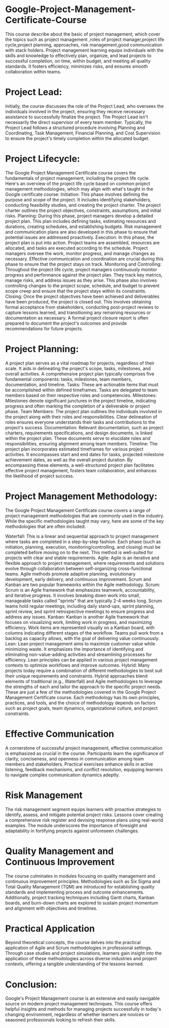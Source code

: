 # Google-Project-Management-Certificate-Course

This course describe about the basic of project management, which cover the topics such as project management ,roles of project manager,project life cycle,project planning, approaches, risk management,good communication with stack holders.
Project management learning equips individuals with the skills and knowledge to effectively plan, organize, and lead projects to successful completion, on time, within budget, and meeting all quality standards. It fosters efficiency, minimizes risks, and ensures smooth collaboration within teams.

# Project Lead:
Initially, the course discusses the role of the Project Lead, who oversees the individuals involved in the project, ensuring they receive necessary assistance to successfully finalize the project. The Project Lead isn't necessarily the direct supervisor of every team member.
Typically, the Project Lead follows a structured procedure involving Planning and Coordinating, Task Management, Financial Planning, and Cost Supervision to ensure the project's timely completion within the allocated budget.

# Project Lifecycle:
The Google Project Management Certificate course covers the fundamentals of project management, including the project life cycle. Here's an overview of the project life cycle based on common project management methodologies, which may align with what's taught in the Google certificate course:
Initiation: This phase involves defining the purpose and scope of the project. It includes identifying stakeholders, conducting feasibility studies, and creating the project charter. The project charter outlines the project objectives, constraints, assumptions, and initial risks.
Planning: During this phase, project managers develop a detailed project plan. This plan includes defining tasks, estimating resources and durations, creating schedules, and establishing budgets. Risk management and communication plans are also developed in this phase to ensure that potential issues are addressed proactively.
Execution: In this phase, the project plan is put into action. Project teams are assembled, resources are allocated, and tasks are executed according to the schedule. Project managers oversee the work, monitor progress, and manage changes as necessary. Effective communication and coordination are crucial during this phase to ensure that the project stays on track.
Monitoring and Controlling: Throughout the project life cycle, project managers continuously monitor progress and performance against the project plan. They track key metrics, manage risks, and address issues as they arise. This phase also involves controlling changes to the project scope, schedule, and budget to prevent scope creep and ensure that the project stays within its constraints.
Closing: Once the project objectives have been achieved and deliverables have been produced, the project is closed out. This involves obtaining formal acceptance from stakeholders, conducting post-project reviews to capture lessons learned, and transitioning any remaining resources or documentation as necessary. A formal project closure report is often prepared to document the project's outcomes and provide recommendations for future projects.

# Project Planning:
A project plan serves as a vital roadmap for projects, regardless of their scale. It aids in delineating the project's scope, tasks, milestones, and overall activities. A comprehensive project plan typically comprises five fundamental components: tasks, milestones, team members, documentation, and timeline.
Tasks: These are actionable items that must be accomplished within defined timeframes. Tasks are delegated to team members based on their respective roles and competencies.
Milestones: Milestones denote significant junctures in the project timeline, indicating progress and often marking the completion of a deliverable or project phase.
Team Members: The project plan outlines the individuals involved in the project along with their roles and responsibilities. Clear delineation of roles ensures everyone understands their tasks and contributions to the project's success.
Documentation: Relevant documentation, such as project charters, requirements specifications, and design documents, is linked within the project plan. These documents serve to elucidate roles and responsibilities, ensuring alignment among team members.
Timeline: The project plan incorporates estimated timeframes for various project activities. It encompasses start and end dates for tasks, projected milestone achievement dates, as well as the overall project duration.
By encompassing these elements, a well-structured project plan facilitates effective project management, fosters team collaboration, and enhances the likelihood of project success.

# Project Management Methodology:
The Google Project Management Certificate course covers a range of project management methodologies that are commonly used in the industry. While the specific methodologies taught may vary, here are some of the key methodologies that are often included:

Waterfall: This is a linear and sequential approach to project management where tasks are completed in a step-by-step fashion. Each phase (such as initiation, planning, execution, monitoring/controlling, and closing) must be completed before moving on to the next. This method is well-suited for projects with clear and stable requirements.
Agile: Agile is an iterative and flexible approach to project management, where requirements and solutions evolve through collaboration between self-organizing cross-functional teams. Agile methods promote adaptive planning, evolutionary development, early delivery, and continuous improvement. Scrum and Kanban are two popular frameworks within the Agile methodology.
Scrum: Scrum is an Agile framework that emphasizes teamwork, accountability, and iterative progress. It involves breaking down work into small, manageable tasks called "sprints" that are typically 2-4 weeks long. Scrum teams hold regular meetings, including daily stand-ups, sprint planning, sprint review, and sprint retrospective meetings to ensure progress and address any issues.
Kanban: Kanban is another Agile framework that focuses on visualizing work, limiting work in progress, and maximizing efficiency. Work items are represented visually on a Kanban board, with columns indicating different stages of the workflow. Teams pull work from a backlog as capacity allows, with the goal of delivering value continuously.
Lean: Lean project management aims to maximize customer value while minimizing waste. It emphasizes the importance of identifying and eliminating non-value-adding activities and streamlining processes for efficiency. Lean principles can be applied in various project management contexts to optimize workflows and improve outcomes.
Hybrid: Many projects today require a combination of different methodologies to best suit their unique requirements and constraints. Hybrid approaches blend elements of traditional (e.g., Waterfall) and Agile methodologies to leverage the strengths of each and tailor the approach to the specific project needs.
These are just a few of the methodologies covered in the Google Project Management Certificate course. Each methodology has its own principles, practices, and tools, and the choice of methodology depends on factors such as project goals, team dynamics, organizational culture, and project constraints. 


# Effective Communication
A cornerstone of successful project management, effective communication is emphasized as crucial in the course. Participants learn the significance of clarity, conciseness, and openness in communication among team members and stakeholders. Practical exercises enhance skills in active listening, feedback mechanisms, and conflict resolution, equipping learners to navigate complex communication dynamics adeptly.
# Risk Management
The risk management segment equips learners with proactive strategies to identify, assess, and mitigate potential project risks. Lessons cover creating a comprehensive risk register and devising response plans using real-world examples. The module underscores the importance of foresight and adaptability in fortifying projects against unforeseen challenges.
# Quality Management and Continuous Improvement
The course culminates in modules focusing on quality management and continuous improvement principles. Methodologies such as Six Sigma and Total Quality Management (TQM) are introduced for establishing quality standards and implementing process and outcome enhancements. Additionally, project tracking techniques including Gantt charts, Kanban boards, and burn-down charts are explored to sustain project momentum and alignment with objectives and timelines.
# Practical Application
Beyond theoretical concepts, the course delves into the practical application of Agile and Scrum methodologies in professional settings. Through case studies and project simulations, learners gain insight into the application of these methodologies across diverse industries and project contexts, offering a tangible understanding of the lessons learned.
# Conclusion:
Google's Project Management course is an extensive and easily navigable source on modern project management techniques. This course offers helpful insights and methods for managing projects successfully in today's changing environment, regardless of whether learners are novices or seasoned professionals looking to refresh their skills.
